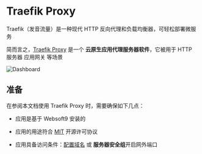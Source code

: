 # Traefik Proxy

Traefik（发音流量）是一种现代 HTTP 反向代理和负载均衡器，可轻松部署微服务

简而言之，[Traefik Proxy](https://traefik.io/traefik/) 是一个 **云原生应用代理服务器软件**，它被用于 HTTP 服务器 应用网关  等场景


![Dashboard](https://libs.websoft9.com/Websoft9/DocsPicture/zh/traefik/traefik-gui-websoft9.webp)


## 准备

在参阅本文档使用 Traefik Proxy 时，需要确保如下几点：

- 应用是基于 Websoft9 安装的

- 应用的用途符合 [MIT](https://opensource.org/licenses/MIT) 开源许可协议

- 应用具备访问条件：[配置域名](./guide/appsetdomain) 或 **服务器安全组**开启网外端口